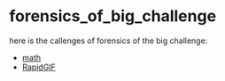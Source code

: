 # forensics_of_big_challenge

here is the callenges of forensics of the big challenge:
- [math](https://github.com/bencheayoub/math)
- [RapidGIF](https://github.com/bencheayoub/RapidGIF)
